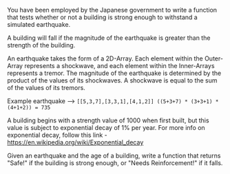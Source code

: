 You have been employed by the Japanese government to write a function that tests whether or not a building is strong enough to withstand a simulated earthquake. 

A building will fall if the magnitude of the earthquake is greater than the strength of the building. 

An earthquake takes the form of a 2D-Array. Each element within the Outer-Array represents a shockwave, and each element within the Inner-Arrays represents a tremor. 
The magnitude of the earthquake is determined by the product of the values of its shockwaves. A shockwave is equal to the sum of the values of its tremors. 

Example earthquake --> `[[5,3,7],[3,3,1],[4,1,2]] ((5+3+7) * (3+3+1) * (4+1+2)) = 735`


A building begins with a strength value of 1000 when first built, but this value is subject to exponential decay of 1% per year. For more info on exponential decay, follow this link - https://en.wikipedia.org/wiki/Exponential_decay

Given an earthquake and the age of a building, write a function that returns "Safe!" if the building is strong enough, or "Needs Reinforcement!" if it falls. 

